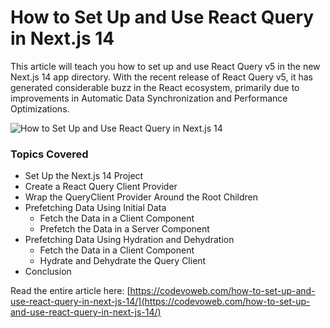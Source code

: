 # How to Set Up and Use React Query in Next.js 14

This article will teach you how to set up and use React Query v5 in the new Next.js 14 app directory. With the recent release of React Query v5, it has generated considerable buzz in the React ecosystem, primarily due to improvements in Automatic Data Synchronization and Performance Optimizations.

![How to Set Up and Use React Query in Next.js 14](https://codevoweb.com/wp-content/uploads/2024/01/How-to-Set-Up-and-Use-React-Query-in-Next.js-14.webp)

### Topics Covered

- Set Up the Next.js 14 Project
- Create a React Query Client Provider
- Wrap the QueryClient Provider Around the Root Children
- Prefetching Data Using Initial Data
  - Fetch the Data in a Client Component
  - Prefetch the Data in a Server Component
- Prefetching Data Using Hydration and Dehydration
  - Fetch the Data in a Client Component
  - Hydrate and Dehydrate the Query Client
- Conclusion


Read the entire article here: [https://codevoweb.com/how-to-set-up-and-use-react-query-in-next-js-14/](https://codevoweb.com/how-to-set-up-and-use-react-query-in-next-js-14/)
